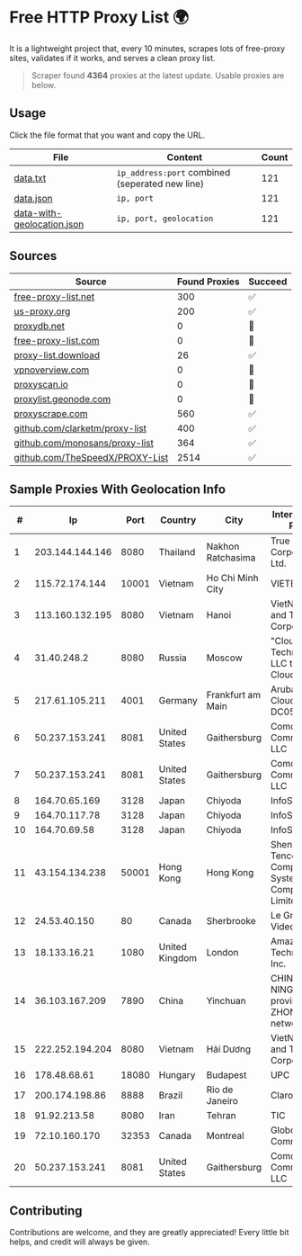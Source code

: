
# Free HTTP Proxy List 🌍

It is a lightweight project that, every 10 minutes, scrapes lots of free-proxy sites, validates if it works, and serves a clean proxy list.


> Scraper found **4364** proxies at the latest update. Usable proxies are below.

## Usage

Click the file format that you want and copy the URL.


|File|Content|Count|
|----|-------|-----|
|[data.txt](https://raw.githubusercontent.com/themiralay/Proxy-List-World/master/data.txt)|`ip_address:port` combined (seperated new line)|121|
|[data.json](https://raw.githubusercontent.com/themiralay/Proxy-List-World/master/data.json)|`ip, port`|121|
|[data-with-geolocation.json](https://raw.githubusercontent.com/themiralay/Proxy-List-World/master/data-with-geolocation.json)|`ip, port, geolocation`|121|

## Sources

|Source|Found Proxies|Succeed|
|------|-------------|-------|
|[free-proxy-list.net](https://free-proxy-list.net)|300|✅|
|[us-proxy.org](https://www.us-proxy.org)|200|✅|
|[proxydb.net](http://proxydb.net)|0|🚫|
|[free-proxy-list.com](https://free-proxy-list.com/?page=&port=&type%5B%5D=http&type%5B%5D=https&up_time=0&search=Search)|0|🚫|
|[proxy-list.download](https://www.proxy-list.download/HTTP)|26|✅|
|[vpnoverview.com](https://vpnoverview.com/privacy/anonymous-browsing/free-proxy-servers)|0|🚫|
|[proxyscan.io](https://www.proxyscan.io)|0|🚫|
|[proxylist.geonode.com](https://proxylist.geonode.com/api/proxy-list?limit=300&page=1&sort_by=lastChecked&sort_type=desc&protocols=http,https)|0|🚫|
|[proxyscrape.com](https://api.proxyscrape.com/v2/?request=displayproxies&protocol=http&timeout=10000&country=all&ssl=all&anonymity=all)|560|✅|
|[github.com/clarketm/proxy-list](https://raw.githubusercontent.com/clarketm/proxy-list/master/proxy-list-raw.txt)|400|✅|
|[github.com/monosans/proxy-list](https://raw.githubusercontent.com/monosans/proxy-list/main/proxies/http.txt)|364|✅|
|[github.com/TheSpeedX/PROXY-List](https://raw.githubusercontent.com/TheSpeedX/PROXY-List/master/http.txt)|2514|✅|


## Sample Proxies With Geolocation Info

|#|Ip|Port|Country|City|Internet Service Provider|
|-|--|----|-------|----|-------------------------|
|1|203.144.144.146|8080|Thailand|Nakhon Ratchasima|True Internet Corporation CO. Ltd.|
|2|115.72.174.144|10001|Vietnam|Ho Chi Minh City|VIETELmetro|
|3|113.160.132.195|8080|Vietnam|Hanoi|VietNam Post and Telecom Corporation|
|4|31.40.248.2|8080|Russia|Moscow|"Cloud Technologies" LLC trading as Cloud.ru|
|5|217.61.105.211|4001|Germany|Frankfurt am Main|Aruba GmbH Cloud Network DC05|
|6|50.237.153.241|8081|United States|Gaithersburg|Comcast Cable Communications, LLC|
|7|50.237.153.241|8081|United States|Gaithersburg|Comcast Cable Communications, LLC|
|8|164.70.65.169|3128|Japan|Chiyoda|InfoSphere|
|9|164.70.117.78|3128|Japan|Chiyoda|InfoSphere|
|10|164.70.69.58|3128|Japan|Chiyoda|InfoSphere|
|11|43.154.134.238|50001|Hong Kong|Hong Kong|Shenzhen Tencent Computer Systems Company Limited|
|12|24.53.40.150|80|Canada|Sherbrooke|Le Groupe Videotron Ltee|
|13|18.133.16.21|1080|United Kingdom|London|Amazon Technologies Inc.|
|14|36.103.167.209|7890|China|Yinchuan|CHINANET NINGXIA province ZHONGWEI IDC network|
|15|222.252.194.204|8080|Vietnam|Hải Dương|VietNam Post and Telecom Corporation|
|16|178.48.68.61|18080|Hungary|Budapest|UPC|
|17|200.174.198.86|8888|Brazil|Rio de Janeiro|Claro S.A|
|18|91.92.213.58|8080|Iran|Tehran|TIC|
|19|72.10.160.170|32353|Canada|Montreal|GloboTech Communications|
|20|50.237.153.241|8081|United States|Gaithersburg|Comcast Cable Communications, LLC|



## Contributing

Contributions are welcome, and they are greatly appreciated! Every
little bit helps, and credit will always be given.

